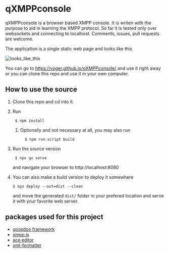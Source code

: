 # qXMPPconsole

qXMPPconsole is a browser based XMPP console. It is writen with the purpose to aid 
in learning the XMPP protocol. So far it is tested only over websockets and connecting
to localhost. Comments, issues, pull requests are welcome.

The application is a single static web page and looks like this

![looks_like_this](https://raw.githubusercontent.com/voger/qXMPPconsole/main/screens/screenshoot.png)

You can go to https://voger.github.io/qXMPPconsole/ and use it right away or you can clone this repo and use it
in your own computer.

## How to use the source

1. Clone this repo and cd into it.

2. Run
   ```console
    $ npm install 
   ```
    1. Optionally and not necessary at all, you may also run
        ```console
          $ npm run-script build
        ```

3. Run the source version
   ```console
    $ npx qx serve
   ```
   and navigate your browser to http://localhost:8080

4. You can also make a build version to deploy it somewhere
   ```
   $ npx deploy --out=dist --clean
   ```

   and move the generated `dist/` folder in your prefered location and serve it with your favorite web server.

##  packages used for this project

* [qooxdoo framework](https://qooxdoo.org/) 
* [xmpp.js](https://github.com/xmppjs/xmpp.js)
* [ace editor](https://ace.c9.io/)
* [xml-formatter](https://github.com/chrisbottin/xml-formatter)
